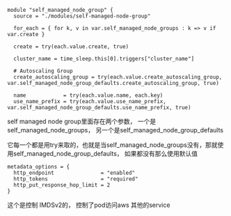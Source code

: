 ```
module "self_managed_node_group" {
  source = "./modules/self-managed-node-group"

  for_each = { for k, v in var.self_managed_node_groups : k => v if var.create }

  create = try(each.value.create, true)

  cluster_name = time_sleep.this[0].triggers["cluster_name"]

  # Autoscaling Group
  create_autoscaling_group = try(each.value.create_autoscaling_group, var.self_managed_node_group_defaults.create_autoscaling_group, true)

  name            = try(each.value.name, each.key)
  use_name_prefix = try(each.value.use_name_prefix, var.self_managed_node_group_defaults.use_name_prefix, true)
```

self managed node group里面存在两个参数， 一个是self_managed_node_groups， 另一个是self_managed_node_group_defaults

它每一个都是用try来取的，也就是当self_managed_node_groups没有，那就使用self_managed_node_group_defaults， 如果都没有那么使用默认值

```
metadata_options = {
  http_endpoint               = "enabled"
  http_tokens                 = "required"
  http_put_response_hop_limit = 2
}
```

这个是控制 IMDSv2的， 控制了pod访问aws 其他的service
